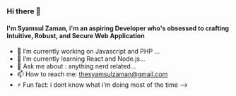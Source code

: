 ### Hi there 👋

#### I'm Syamsul Zaman, i'm an aspiring Developer who's obsessed to crafting Intuitive, Robust, and Secure Web Application

- 🔭 I’m currently working on Javascript and PHP ...
- 🌱 I’m currently learning React and Node.js...
- 💬 Ask me about : anything nerd related...
- 📫 How to reach me: thesyamsulzaman@gmail.com
- ⚡ Fun fact: i dont know what i'm doing most of the time
-->
